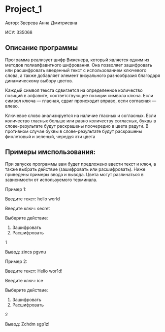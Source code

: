 # Project_1

Автор: Зверева Анна Дмитриевна 

ИСУ: 335068

## Описание программы
Программа реализует шифр Виженера, который является одним из методов полиалфавитного шифрования. Она позволяет зашифровать или расшифровать введенный текст с использованием ключевого слова, а также добавляет элемент визуального разнообразия благодаря динамическому выбору цветов.

Каждый символ текста сдвигается на определенное количество позиций в алфавите, соответствующее позиции символа ключа. Если символ ключа — гласная, сдвиг происходит вправо, если согласная — влево. 

Ключевое слово анализируется на наличие гласных и согласных. Если количество гласных больше или равно количеству согласных, буквы в слове-результате будут раскрашены поочередно в цвета радуги. В противном случае буквы в слове-результате будут раскрашены фиолетовый и зеленый, чередуя эти цвета

## Примеры имспользования:
При запуске программы вам будет предложено ввести текст и ключ, а также выбрать действие (зашифровать или расшифровать). Ниже приведены примеры ввода и вывода. Цвета могут различаться в зависимости от используемого терминала.

Пример 1:

Введите текст:
hello world

Введите ключ:
secret

Выберите действие:
1. Зашифровать
2. Расшифровать

1

Вывод: zincs pgvnu

Пример 2:

Введите текст:
Hello wor1d!

Введите ключ:
ice

Выберите действие:
1. Зашифровать
2. Расшифровать

2

Вывод: Zchdm sgp1z!
